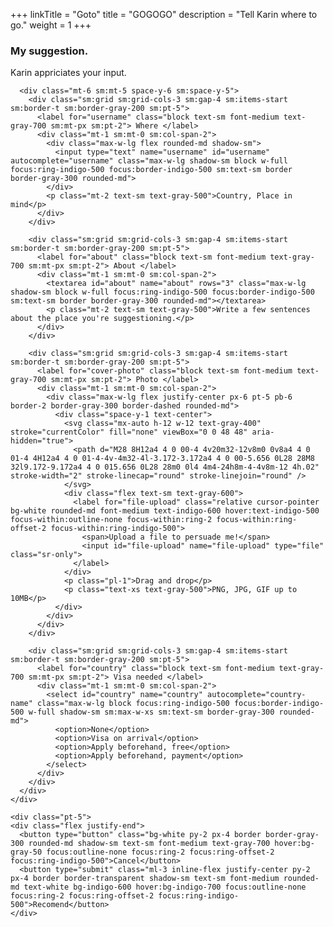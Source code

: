 +++
linkTitle = "Goto"
title = "GOGOGO"
description = "Tell Karin where to go."
weight = 1
+++

<form class="space-y-8 divide-y divide-gray-200" method="POST" action ="../../thanks/" data-netlify="true" >
  <div class="space-y-8 divide-y divide-gray-200 sm:space-y-5">
    <div>
      <div>
        <h3 class="text-lg leading-6 font-medium text-gray-900">My suggestion.</h3>
        <p class="mt-1 max-w-2xl text-sm text-gray-500">Karin appriciates your input.</p>
      </div>

      <div class="mt-6 sm:mt-5 space-y-6 sm:space-y-5">
        <div class="sm:grid sm:grid-cols-3 sm:gap-4 sm:items-start sm:border-t sm:border-gray-200 sm:pt-5">
          <label for="username" class="block text-sm font-medium text-gray-700 sm:mt-px sm:pt-2"> Where </label>
          <div class="mt-1 sm:mt-0 sm:col-span-2">
            <div class="max-w-lg flex rounded-md shadow-sm">
              <input type="text" name="username" id="username" autocomplete="username" class="max-w-lg shadow-sm block w-full focus:ring-indigo-500 focus:border-indigo-500 sm:text-sm border border-gray-300 rounded-md">
            </div>
            <p class="mt-2 text-sm text-gray-500">Country, Place in mind</p>
          </div>
        </div>

        <div class="sm:grid sm:grid-cols-3 sm:gap-4 sm:items-start sm:border-t sm:border-gray-200 sm:pt-5">
          <label for="about" class="block text-sm font-medium text-gray-700 sm:mt-px sm:pt-2"> About </label>
          <div class="mt-1 sm:mt-0 sm:col-span-2">
            <textarea id="about" name="about" rows="3" class="max-w-lg shadow-sm block w-full focus:ring-indigo-500 focus:border-indigo-500 sm:text-sm border border-gray-300 rounded-md"></textarea>
            <p class="mt-2 text-sm text-gray-500">Write a few sentences about the place you're suggestioning.</p>
          </div>
        </div>

        <div class="sm:grid sm:grid-cols-3 sm:gap-4 sm:items-start sm:border-t sm:border-gray-200 sm:pt-5">
          <label for="cover-photo" class="block text-sm font-medium text-gray-700 sm:mt-px sm:pt-2"> Photo </label>
          <div class="mt-1 sm:mt-0 sm:col-span-2">
            <div class="max-w-lg flex justify-center px-6 pt-5 pb-6 border-2 border-gray-300 border-dashed rounded-md">
              <div class="space-y-1 text-center">
                <svg class="mx-auto h-12 w-12 text-gray-400" stroke="currentColor" fill="none" viewBox="0 0 48 48" aria-hidden="true">
                  <path d="M28 8H12a4 4 0 00-4 4v20m32-12v8m0 0v8a4 4 0 01-4 4H12a4 4 0 01-4-4v-4m32-4l-3.172-3.172a4 4 0 00-5.656 0L28 28M8 32l9.172-9.172a4 4 0 015.656 0L28 28m0 0l4 4m4-24h8m-4-4v8m-12 4h.02" stroke-width="2" stroke-linecap="round" stroke-linejoin="round" />
                </svg>
                <div class="flex text-sm text-gray-600">
                  <label for="file-upload" class="relative cursor-pointer bg-white rounded-md font-medium text-indigo-600 hover:text-indigo-500 focus-within:outline-none focus-within:ring-2 focus-within:ring-offset-2 focus-within:ring-indigo-500">
                    <span>Upload a file to persuade me!</span>
                    <input id="file-upload" name="file-upload" type="file" class="sr-only">
                  </label>
                </div>
                <p class="pl-1">Drag and drop</p>
                <p class="text-xs text-gray-500">PNG, JPG, GIF up to 10MB</p>
              </div>
            </div>
          </div>
        </div>

        <div class="sm:grid sm:grid-cols-3 sm:gap-4 sm:items-start sm:border-t sm:border-gray-200 sm:pt-5">
          <label for="country" class="block text-sm font-medium text-gray-700 sm:mt-px sm:pt-2"> Visa needed </label>
          <div class="mt-1 sm:mt-0 sm:col-span-2">
            <select id="country" name="country" autocomplete="country-name" class="max-w-lg block focus:ring-indigo-500 focus:border-indigo-500 w-full shadow-sm sm:max-w-xs sm:text-sm border-gray-300 rounded-md">
              <option>None</option>
              <option>Visa on arrival</option>
              <option>Apply beforehand, free</option>
              <option>Apply beforehand, payment</option>
            </select>
          </div>
        </div>
      </div>
    </div>

    <div class="pt-5">
    <div class="flex justify-end">
      <button type="button" class="bg-white py-2 px-4 border border-gray-300 rounded-md shadow-sm text-sm font-medium text-gray-700 hover:bg-gray-50 focus:outline-none focus:ring-2 focus:ring-offset-2 focus:ring-indigo-500">Cancel</button>
      <button type="submit" class="ml-3 inline-flex justify-center py-2 px-4 border border-transparent shadow-sm text-sm font-medium rounded-md text-white bg-indigo-600 hover:bg-indigo-700 focus:outline-none focus:ring-2 focus:ring-offset-2 focus:ring-indigo-500">Recomend</button>
    </div>

  </div>
</form>
